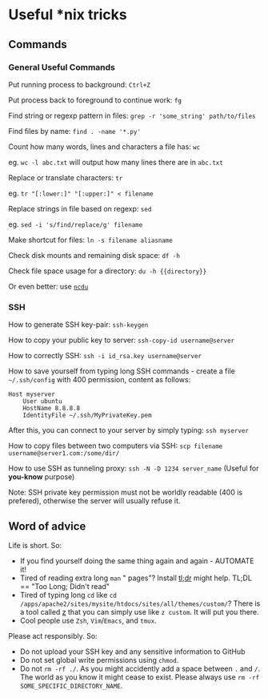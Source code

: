 # Useful *nix tricks

## Commands

### General Useful Commands

Put running process to background: `Ctrl+Z`

Put process back to foreground to continue work: `fg`

Find string or regexp pattern in files: `grep -r 'some_string' path/to/files`

Find files by name: `find . -name '*.py'`

Count how many words, lines and characters a file has: `wc`

eg. `wc -l abc.txt` will output how many lines there are in `abc.txt`

Replace or translate characters: `tr`

eg. `tr "[:lower:]" "[:upper:]" < filename`

Replace strings in file based on regexp: `sed`

eg. `sed -i 's/find/replace/g' filename`

Make shortcut for files: `ln -s filename aliasname`

Check disk mounts and remaining disk space: `df -h`

Check file space usage for a directory: `du -h {{directory}}`

Or even better: use [`ncdu`](https://dev.yorhel.nl/ncdu)

### SSH

How to generate SSH key-pair: `ssh-keygen`

How to copy your public key to server: `ssh-copy-id username@server`

How to correctly SSH: `ssh -i id_rsa.key username@server`

How to save yourself from typing long SSH commands - create a file `~/.ssh/config` with 400 permission, content as follows:

```
Host myserver
    User ubuntu
    HostName 8.8.8.8
    IdentityFile ~/.ssh/MyPrivateKey.pem
```

After this, you can connect to your server by simply typing: `ssh myserver`

How to copy files between two computers via SSH: `scp filename username@server1.com:/some/dir/`

How to use SSH as tunneling proxy: `ssh -N -D 1234 server_name`  (Useful for **you-know** purpose)

Note: SSH private key permission must not be worldly readable (400 is prefered), otherwise the server will usually refuse it.

## Word of advice

Life is short. So:

- If you find yourself doing the same thing again and again - AUTOMATE it!
- Tired of reading extra long `man` " pages"? Install [tl;dr](https://github.com/tldr-pages/tldr) might help. TL;DL == "Too Long; Didn't read"
- Tired of typing long `cd` like `cd /apps/apache2/sites/mysite/htdocs/sites/all/themes/custom/`? There is a tool called [z](https://github.com/rupa/z) that you can simply use like `z custom`. It will put you there.
- Cool people use `Zsh`, `Vim`/`Emacs`, and `tmux`.

Please act responsibly. So:

- Do not upload your SSH key and any sensitive information to GitHub
- Do not set global write permissions using `chmod`.
- Do not `rm -rf ./`. As you might accidently add a space between `.` and `/`. The world as you know it might cease to exist. Please always use `rm -rf SOME_SPECIFIC_DIRECTORY_NAME`.
